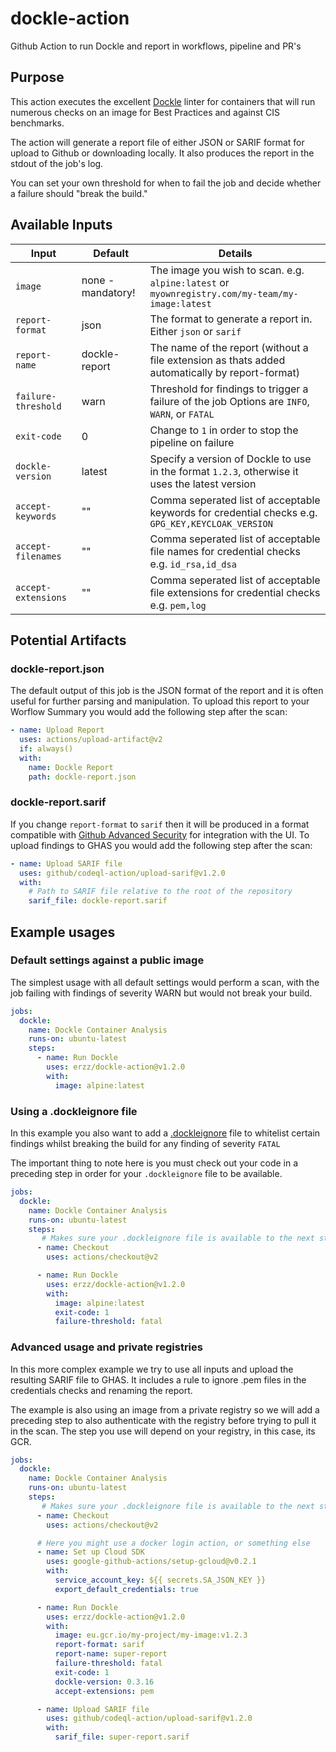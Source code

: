 # dockle-action
Github Action to run Dockle and report in workflows, pipeline and PR's


## Purpose

This action executes the excellent [Dockle](https://github.com/goodwithtech/dockle) linter for containers that will run numerous checks on an image for Best Practices and against CIS benchmarks.

The action will generate a report file of either JSON or SARIF format for upload to Github or downloading locally. It also produces the report in the stdout of the job's log.

You can set your own threshold for when to fail the job and decide whether a failure should "break the build."

## Available Inputs

| Input                | Default           | Details                                                                                          |
| -------------------- | ----------------  | ------------------------------------------------------------------------------------------------ |
| `image`              | none - mandatory! | The image you wish to scan. e.g. `alpine:latest` or `myownregistry.com/my-team/my-image:latest`  |
| `report-format`      | json              | The format to generate a report in. Either `json` or `sarif`                                     |
| `report-name`        | dockle-report     | The name of the report (without a file extension as thats added automatically by report-format)  |
| `failure-threshold`  | warn              | Threshold for findings to trigger a failure of the job Options are `INFO`, `WARN`, or `FATAL`    |
| `exit-code`          | 0                 | Change to `1` in order to stop the pipeline on failure                                           |
| `dockle-version`     | latest            | Specify a version of Dockle to use in the format `1.2.3`, otherwise it uses the latest version   |
| `accept-keywords`    | ""                | Comma seperated list of acceptable keywords for credential checks e.g. `GPG_KEY,KEYCLOAK_VERSION`|
| `accept-filenames`   | ""                | Comma seperated list of acceptable file names for credential checks e.g. `id_rsa,id_dsa`         |
| `accept-extensions`  | ""                | Comma seperated list of acceptable file extensions for credential checks e.g. `pem,log`          |

## Potential Artifacts

### dockle-report.json

The default output of this job is the JSON format of the report and it is often useful for further parsing and manipulation. To upload this report to your Worflow Summary you would add the following step after the scan:

```yaml
- name: Upload Report
  uses: actions/upload-artifact@v2
  if: always()
  with:
    name: Dockle Report
    path: dockle-report.json
```

### dockle-report.sarif

If you change `report-format` to `sarif` then it will be produced in a format compatible with [Github Advanced Security](https://docs.github.com/en/get-started/learning-about-github/about-github-advanced-security) for integration with the UI. To upload findings to GHAS you would add the following step after the scan:

```yaml
- name: Upload SARIF file
  uses: github/codeql-action/upload-sarif@v1.2.0
  with:
    # Path to SARIF file relative to the root of the repository
    sarif_file: dockle-report.sarif
```

## Example usages

### Default settings against a public image

The simplest usage with all default settings would perform a scan, with the job failing with findings of severity WARN but would not break your build.

```yaml
jobs:
  dockle:
    name: Dockle Container Analysis
    runs-on: ubuntu-latest
    steps:
      - name: Run Dockle
        uses: erzz/dockle-action@v1.2.0
        with:
          image: alpine:latest
```

### Using a .dockleignore file

In this example you also want to add a [.dockleignore](https://github.com/goodwithtech/dockle#ignore-the-specified-checkpoints) file to whitelist certain findings whilst breaking the build for any finding of severity `FATAL`

The important thing to note here is you must check out your code in a preceding step in order for your `.dockleignore` file to be available.

```yaml
jobs:
  dockle:
    name: Dockle Container Analysis
    runs-on: ubuntu-latest
    steps:
       # Makes sure your .dockleignore file is available to the next step
      - name: Checkout
        uses: actions/checkout@v2

      - name: Run Dockle
        uses: erzz/dockle-action@v1.2.0
        with:
          image: alpine:latest
          exit-code: 1
          failure-threshold: fatal
```

### Advanced usage and private registries

In this more complex example we try to use all inputs and upload the resulting SARIF file to GHAS. It includes a rule to ignore .pem files in the credentials checks and renaming the report.

The example is also using an image from a private registry so we will add a preceding step to also authenticate with the registry before trying to pull it in the scan. The step you use will depend on your registry, in this case, its GCR.

```yaml
jobs:
  dockle:
    name: Dockle Container Analysis
    runs-on: ubuntu-latest
    steps:
       # Makes sure your .dockleignore file is available to the next step
      - name: Checkout
        uses: actions/checkout@v2

      # Here you might use a docker login action, or something else
      - name: Set up Cloud SDK
        uses: google-github-actions/setup-gcloud@v0.2.1
        with:
          service_account_key: ${{ secrets.SA_JSON_KEY }}
          export_default_credentials: true

      - name: Run Dockle
        uses: erzz/dockle-action@v1.2.0
        with:
          image: eu.gcr.io/my-project/my-image:v1.2.3
          report-format: sarif
          report-name: super-report
          failure-threshold: fatal
          exit-code: 1
          dockle-version: 0.3.16
          accept-extensions: pem

      - name: Upload SARIF file
        uses: github/codeql-action/upload-sarif@v1.2.0
        with:
          sarif_file: super-report.sarif
```
